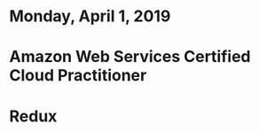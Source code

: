 Monday, April 1, 2019
====================
# Amazon Web Services Certified Cloud Practitioner
# Redux 